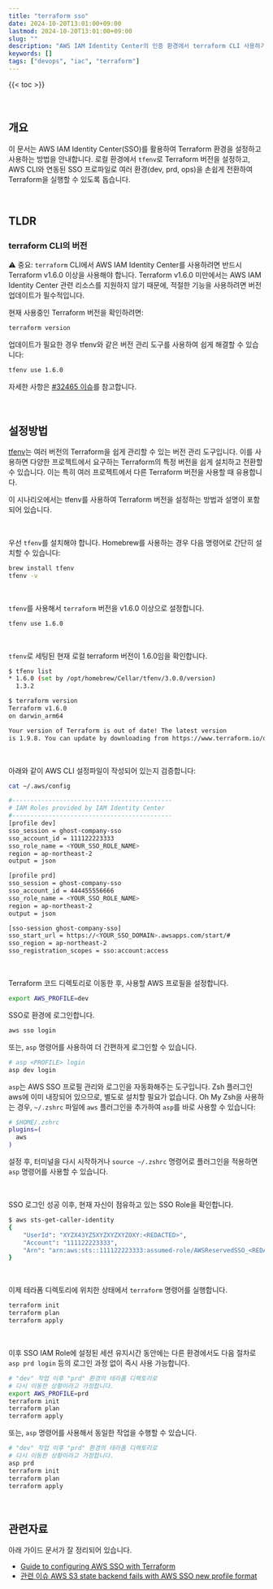 ```yaml
---
title: "terraform sso"
date: 2024-10-20T13:01:00+09:00
lastmod: 2024-10-20T13:01:00+09:00
slug: ""
description: "AWS IAM Identity Center의 인증 환경에서 terraform CLI 사용하기"
keywords: []
tags: ["devops", "iac", "terraform"]
---
```


{{< toc >}}

&nbsp;

## 개요

이 문서는 AWS IAM Identity Center(SSO)를 활용하여 Terraform 환경을 설정하고 사용하는 방법을 안내합니다. 로컬 환경에서 `tfenv`로 Terraform 버전을 설정하고, AWS CLI와 연동된 SSO 프로파일로 여러 환경(dev, prd, ops)을 손쉽게 전환하여 Terraform을 실행할 수 있도록 돕습니다.

&nbsp;

## TLDR

### terraform CLI의 버전

⚠️ 중요: `terraform` CLI에서 AWS IAM Identity Center를 사용하려면 반드시 Terraform v1.6.0 이상을 사용해야 합니다. Terraform v1.6.0 미만에서는 AWS IAM Identity Center 관련 리소스를 지원하지 않기 때문에, 적절한 기능을 사용하려면 버전 업데이트가 필수적입니다.

현재 사용중인 Terraform 버전을 확인하려면:

```bash
terraform version
```

업데이트가 필요한 경우 tfenv와 같은 버전 관리 도구를 사용하여 쉽게 해결할 수 있습니다:

```bash
tfenv use 1.6.0
```

자세한 사항은 [#32465 이슈](https://github.com/hashicorp/terraform/issues/32465#issuecomment-1741080877)를 참고합니다.

&nbsp;

## 설정방법

[tfenv](https://github.com/tfutils/tfenv)는 여러 버전의 Terraform을 쉽게 관리할 수 있는 버전 관리 도구입니다. 이를 사용하면 다양한 프로젝트에서 요구하는 Terraform의 특정 버전을 쉽게 설치하고 전환할 수 있습니다. 이는 특히 여러 프로젝트에서 다른 Terraform 버전을 사용할 때 유용합니다.

이 시나리오에서는 tfenv를 사용하여 Terraform 버전을 설정하는 방법과 설명이 포함되어 있습니다.

&nbsp;

우선 `tfenv`를 설치해야 합니다. Homebrew를 사용하는 경우 다음 명령어로 간단히 설치할 수 있습니다:

```bash
brew install tfenv
tfenv -v
```

&nbsp;

`tfenv`를 사용해서 `terraform` 버전을 v1.6.0 이상으로 설정합니다.

```bash
tfenv use 1.6.0
```

&nbsp;

`tfenv`로 세팅된 현재 로컬 terraform 버전이 1.6.0임을 확인합니다.

```bash
$ tfenv list
* 1.6.0 (set by /opt/homebrew/Cellar/tfenv/3.0.0/version)
  1.3.2
```

```bash
$ terraform version
Terraform v1.6.0
on darwin_arm64

Your version of Terraform is out of date! The latest version
is 1.9.8. You can update by downloading from https://www.terraform.io/downloads.html
```

&nbsp;

아래와 같이 AWS CLI 설정파일이 작성되어 있는지 검증합니다:

```bash
cat ~/.aws/config
```

```bash
#--------------------------------------------
# IAM Roles provided by IAM Identity Center
#--------------------------------------------
[profile dev]
sso_session = ghost-company-sso
sso_account_id = 111122223333
sso_role_name = <YOUR_SSO_ROLE_NAME>
region = ap-northeast-2
output = json

[profile prd]
sso_session = ghost-company-sso
sso_account_id = 444455556666
sso_role_name = <YOUR_SSO_ROLE_NAME>
region = ap-northeast-2
output = json

[sso-session ghost-company-sso]
sso_start_url = https://<YOUR_SSO_DOMAIN>.awsapps.com/start/#
sso_region = ap-northeast-2
sso_registration_scopes = sso:account:access
```

&nbsp;

Terraform 코드 디렉토리로 이동한 후, 사용할 AWS 프로필을 설정합니다.

```bash
export AWS_PROFILE=dev
```

SSO로 환경에 로그인합니다.

```bash
aws sso login
```

또는, `asp` 명령어를 사용하여 더 간편하게 로그인할 수 있습니다.

```bash
# asp <PROFILE> login
asp dev login
```

`asp`는 AWS SSO 프로필 관리와 로그인을 자동화해주는 도구입니다. Zsh 플러그인 aws에 이미 내장되어 있으므로, 별도로 설치할 필요가 없습니다. Oh My Zsh을 사용하는 경우, `~/.zshrc` 파일에 `aws` 플러그인을 추가하여 `asp`를 바로 사용할 수 있습니다:

```bash
# $HOME/.zshrc
plugins=(
  aws
)
```

설정 후, 터미널을 다시 시작하거나 `source ~/.zshrc` 명령어로 플러그인을 적용하면 `asp` 명령어를 사용할 수 있습니다.

&nbsp;

SSO 로그인 성공 이후, 현재 자신이 점유하고 있는 SSO Role을 확인합니다.

```bash
$ aws sts-get-caller-identity
{
    "UserId": "XYZX43YZ5XYZXYZXYZOXY:<REDACTED>",
    "Account": "111122223333",
    "Arn": "arn:aws:sts::111122223333:assumed-role/AWSReservedSSO_<REDACTED>_<REDACTED>/<REDACTED>"
}
```

&nbsp;

이제 테라폼 디렉토리에 위치한 상태에서 `terraform` 명령어를 실행합니다.

```bash
terraform init
terraform plan
terraform apply
```

&nbsp;

이후 SSO IAM Role에 설정된 세션 유지시간 동안에는 다른 환경에서도 다음 절차로 `asp prd login` 등의 로그인 과정 없이 즉시 사용 가능합니다.

```bash
# "dev" 작업 이후 "prd" 환경의 테라폼 디렉토리로
# 다시 이동한 상황이라고 가정합니다.
export AWS_PROFILE=prd
terraform init
terraform plan
terraform apply
```

또는, `asp` 명령어를 사용해서 동일한 작업을 수행할 수 있습니다.

```bash
# "dev" 작업 이후 "prd" 환경의 테라폼 디렉토리로
# 다시 이동한 상황이라고 가정합니다.
asp prd
terraform init
terraform plan
terraform apply
```

&nbsp;

## 관련자료

아래 가이드 문서가 잘 정리되어 있습니다.

- [Guide to configuring AWS SSO with Terraform](https://overmind.tech/blog/guide-to-configuring-aws-sso-terraform)
- [관련 이슈 AWS S3 state backend fails with AWS SSO new profile format](https://github.com/hashicorp/terraform/issues/32465#issuecomment-1741080877)
